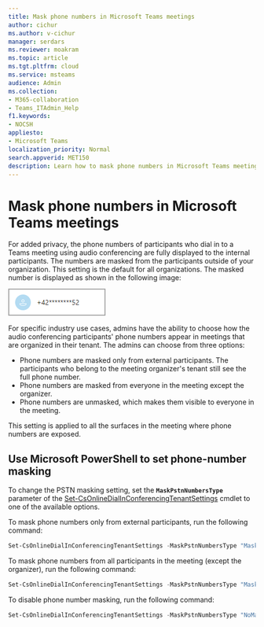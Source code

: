 ```yaml
---
title: Mask phone numbers in Microsoft Teams meetings 
author: cichur
ms.author: v-cichur
manager: serdars
ms.reviewer: moakram 
ms.topic: article
ms.tgt.pltfrm: cloud
ms.service: msteams
audience: Admin
ms.collection: 
- M365-collaboration
- Teams_ITAdmin_Help
f1.keywords:
- NOCSH
appliesto: 
- Microsoft Teams
localization_priority: Normal
search.appverid: MET150
description: Learn how to mask phone numbers in Microsoft Teams meetings
---
```


# Mask phone numbers in Microsoft Teams meetings

For added privacy, the phone numbers of participants who dial in to a Teams meeting using audio conferencing are fully displayed to the internal participants. The numbers are masked from the participants outside of your organization. This setting is the default for all organizations. The masked number is displayed as shown in the following image:

![an example of a masked phone number](media/hiddenPhoneNum.png)

For specific industry use cases, admins have the ability to choose how the audio conferencing participants' phone numbers appear in meetings that are organized in their tenant. The admins can choose from three options:

- Phone numbers are masked only from external participants. The participants who belong to the meeting organizer's tenant still see the full phone number.
- Phone numbers are masked from everyone in the meeting except the organizer.
- Phone numbers are unmasked, which makes them visible to everyone in the meeting.

This setting is applied to all the surfaces in the meeting where phone numbers are exposed.

## Use Microsoft PowerShell to set phone-number masking

To change the PSTN masking setting, set the **`MaskPstnNumbersType`** parameter of the [Set-CsOnlineDialInConferencingTenantSettings](https://docs.microsoft.com/powershell/module/skype/set-csonlinedialinconferencingtenantsettings?view=skype-ps) cmdlet to one of the available options.

To mask phone numbers only from external participants, run the following command:

```PowerShell
Set-CsOnlineDialInConferencingTenantSettings -MaskPstnNumbersType "MaskedForExternalUsers"
```

To mask phone numbers from all participants in the meeting (except the organizer), run the following command:

```PowerShell
Set-CsOnlineDialInConferencingTenantSettings -MaskPstnNumbersType "MaskedForAllUsers"
```

To disable phone number masking, run the following command:

```PowerShell
Set-CsOnlineDialInConferencingTenantSettings -MaskPstnNumbersType "NoMasking"
```
